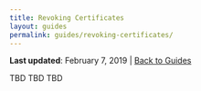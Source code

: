 ```yaml
---
title: Revoking Certificates
layout: guides
permalink: guides/revoking-certificates/
---
```


**Last updated**: February 7, 2019 \| [Back to Guides]({{site.baseurl}}/guides/)

TBD TBD TBD
